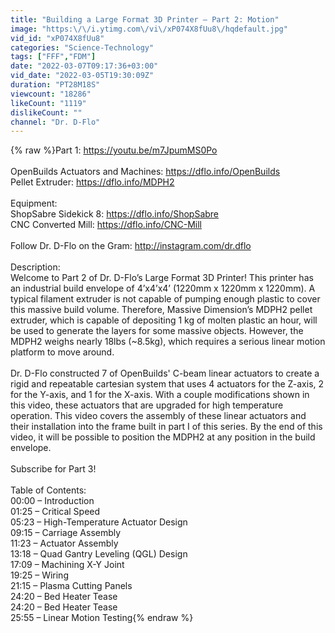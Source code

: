 ```yaml
---
title: "Building a Large Format 3D Printer – Part 2: Motion"
image: "https:\/\/i.ytimg.com\/vi\/xP074X8fUu8\/hqdefault.jpg"
vid_id: "xP074X8fUu8"
categories: "Science-Technology"
tags: ["FFF","FDM"]
date: "2022-03-07T09:17:36+03:00"
vid_date: "2022-03-05T19:30:09Z"
duration: "PT28M18S"
viewcount: "18286"
likeCount: "1119"
dislikeCount: ""
channel: "Dr. D-Flo"
---
```

{% raw %}Part 1: <a rel="nofollow" target="blank" href="https://youtu.be/m7JpumMS0Po">https://youtu.be/m7JpumMS0Po</a><br /><br />OpenBuilds Actuators and Machines: <a rel="nofollow" target="blank" href="https://dflo.info/OpenBuilds">https://dflo.info/OpenBuilds</a><br />Pellet Extruder: <a rel="nofollow" target="blank" href="https://dflo.info/MDPH2">https://dflo.info/MDPH2</a><br /><br />Equipment: <br />ShopSabre Sidekick 8: <a rel="nofollow" target="blank" href="https://dflo.info/ShopSabre">https://dflo.info/ShopSabre</a><br />CNC Converted Mill: <a rel="nofollow" target="blank" href="https://dflo.info/CNC-Mill">https://dflo.info/CNC-Mill</a><br /><br />Follow Dr. D-Flo on the Gram: <a rel="nofollow" target="blank" href="http://instagram.com/dr.dflo">http://instagram.com/dr.dflo</a><br /><br />Description: <br />Welcome to Part 2 of Dr. D-Flo’s Large Format 3D Printer! This printer has an industrial build envelope of 4’x4’x4’ (1220mm x 1220mm x 1220mm). A typical filament extruder is not capable of pumping enough plastic to cover this massive build volume. Therefore, Massive Dimension’s MDPH2 pellet extruder, which is capable of depositing 1 kg of molten plastic an hour, will be used to generate the layers for some massive objects. However, the MDPH2 weighs nearly 18lbs (~8.5kg), which requires a serious linear motion platform to move around. <br /><br />Dr. D-Flo constructed 7 of OpenBuilds' C-beam linear actuators to create a rigid and repeatable cartesian system that uses 4 actuators for the Z-axis, 2 for the Y-axis, and 1 for the X-axis. With a couple modifications shown in this video, these actuators that are upgraded for high temperature operation. This video covers the assembly of these linear actuators and their installation into the frame built in part I of this series. By the end of this video, it will be possible to position the MDPH2 at any position in the build envelope. <br /><br />Subscribe for Part 3!<br /><br />Table of Contents: <br />00:00 – Introduction <br />01:25 – Critical Speed <br />05:23 – High-Temperature Actuator Design <br />09:15 – Carriage Assembly <br />11:23 – Actuator Assembly<br />13:18 – Quad Gantry Leveling (QGL) Design <br />17:09 – Machining X-Y Joint <br />19:25 – Wiring <br />21:15 – Plasma Cutting Panels <br />24:20 – Bed Heater Tease<br />24:20 – Bed Heater Tease<br />25:55 – Linear Motion Testing{% endraw %}
